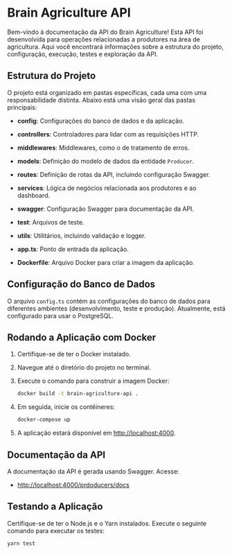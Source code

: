 # Brain Agriculture API

Bem-vindo à documentação da API do Brain Agriculture! Esta API foi desenvolvida para operações relacionadas a produtores na área de agricultura. Aqui você encontrará informações sobre a estrutura do projeto, configuração, execução, testes e exploração da API.

## Estrutura do Projeto

O projeto está organizado em pastas específicas, cada uma com uma responsabilidade distinta. Abaixo está uma visão geral das pastas principais:

- **config**: Configurações do banco de dados e da aplicação.

- **controllers**: Controladores para lidar com as requisições HTTP.

- **middlewares**: Middlewares, como o de tratamento de erros.

- **models**: Definição do modelo de dados da entidade `Producer`.

- **routes**: Definição de rotas da API, incluindo configuração Swagger.

- **services**: Lógica de negócios relacionada aos produtores e ao dashboard.

- **swagger**: Configuração Swagger para documentação da API.

- **test**: Arquivos de teste.

- **utils**: Utilitários, incluindo validação e logger.

- **app.ts**: Ponto de entrada da aplicação.

- **Dockerfile**: Arquivo Docker para criar a imagem da aplicação.

## Configuração do Banco de Dados

O arquivo `config.ts` contém as configurações do banco de dados para diferentes ambientes (desenvolvimento, teste e produção). Atualmente, está configurado para usar o PostgreSQL.

## Rodando a Aplicação com Docker

1. Certifique-se de ter o Docker instalado.

2. Navegue até o diretório do projeto no terminal.

3. Execute o comando para construir a imagem Docker:

    ```bash
    docker build -t brain-agriculture-api .
    ```

4. Em seguida, inicie os contêineres:

    ```bash
    docker-compose up
    ```

5. A aplicação estará disponível em [http://localhost:4000](http://localhost:4000).

## Documentação da API

A documentação da API é gerada usando Swagger. Acesse:

- [http://localhost:4000/prdoducers/docs](http://localhost:4000/producers/docs)

## Testando a Aplicação

Certifique-se de ter o Node.js e o Yarn instalados. Execute o seguinte comando para executar os testes:

```bash
yarn test

